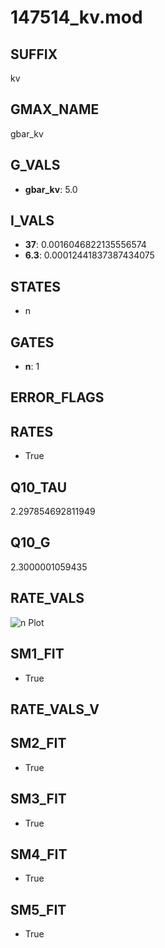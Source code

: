 # 147514_kv.mod

## SUFFIX

kv

## GMAX_NAME

gbar_kv

## G_VALS

- **gbar_kv**: 5.0

## I_VALS

- **37**: 0.0016046822135556574
- **6.3**: 0.00012441837387434075

## STATES

- n

## GATES

- **n**: 1

## ERROR_FLAGS


## RATES

- True

## Q10_TAU

2.297854692811949

## Q10_G

2.3000001059435

## RATE_VALS

![n Plot](/Users/pbozelos/Dropbox/icg-Chai-Panos/supermodels/output_markdown_files/K/147514_kv.mod/images/n.png)

## SM1_FIT

- True

## RATE_VALS_V

## SM2_FIT

- True

## SM3_FIT

- True

## SM4_FIT

- True

## SM5_FIT

- True

